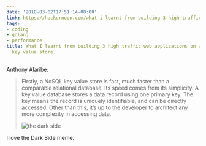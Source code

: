 ```yaml
---
date: '2018-03-02T17:51:14-08:00'
link: https://hackernoon.com/what-i-learnt-from-building-3-high-traffic-web-applications-on-an-embedded-key-value-store-68d47249774f
tags:
- coding
- golang
- performance
title: What I learnt from building 3 high traffic web applications on an embedded
  key value store.
---
```


Anthony Alaribe:

>Firstly, a NoSQL key value store is fast, much faster than a comparable relational database. Its speed comes from its simplicity. A key value database stores a data record using one primary key. The key means the record is uniquely identifiable, and can be directly accessed. Other than this, it’s up to the developer to architect any more complexity in accessing data.
>
>![the dark side](https://cdn-images-1.medium.com/max/800/1*zTzSNjtU-kudy78iZss1vw.png)

I love the Dark Side meme.
